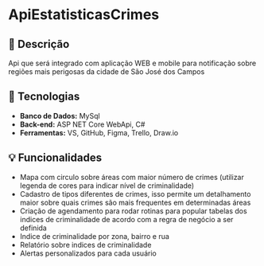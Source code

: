 # ApiEstatisticasCrimes

## :book: Descrição
Api que será integrado com aplicação WEB e mobile para notificação sobre regiões mais perigosas da cidade de São José dos Campos

## :electric_plug: Tecnologias

* **Banco de Dados:** MySql
* **Back-end:** ASP NET Core WebApi, C#
* **Ferramentas:** VS, GitHub, Figma, Trello, Draw.io

## :bulb: Funcionalidades
- Mapa com circulo sobre áreas com maior número de crimes (utilizar legenda de cores para indicar nível de criminalidade)
- Cadastro de tipos diferentes de crimes, isso permite um detalhamento maior sobre quais crimes são mais frequentes em determinadas áreas
- Criação de agendamento para rodar rotinas para popular tabelas dos indices de criminalidade de acordo com a regra de negócio a ser definida
- Indice de criminalidade por zona, bairro e rua
- Relatório sobre indices de criminalidade
- Alertas personalizados para cada usuário

